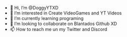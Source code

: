 - 👋 Hi, I’m @DoggyYTXD
- 👀 I’m interested in Create VideoGames and YT Videos
- 🌱 I’m currently learning programing
- 💞️ I’m looking to collaborate on Blantados Github XD
- 📫 How to reach me un my Twitter and Discord

<!---
DoggyYTXD/DoggyYTXD is a ✨ special ✨ repository because its `README.md` (this file) appears on your GitHub profile.
You can click the Preview link to take a look at your changes.
--->
